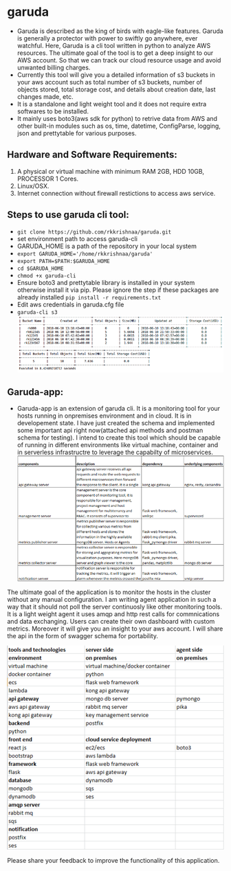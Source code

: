 # garuda
* Garuda is described as the king of birds with eagle-like features. Garuda is generally a protector with power to swiftly go anywhere, ever watchful. Here, Garuda is a cli tool written in python to analyze AWS resources. The ultimate goal of the tool is to get a deep insight to our AWS account. So that we can track our cloud resource usage and avoid unwanted billing charges.
* Currently this tool will give you a detailed information of s3 buckets in your aws account such as total number of s3 buckets, number of objects stored, total storage cost, and details about creation date, last changes made, etc.
* It is a standalone and light weight tool and it does not require extra softwares to be installed.
* It mainly uses boto3(aws sdk for python) to retrive data from AWS and other built-in modules such as os, time, datetime, ConfigParse, logging, json and prettytable for various purposes.

Hardware and Software Requirements:
------------------------------------
1. A physical or virtual machine with minimum RAM 2GB, HDD 10GB, PROCESSOR 1 Cores.
2. Linux/OSX.
3. Internet connection without firewall restictions to access aws service.

Steps to use garuda cli tool:
------------------------------
* `git clone https://github.com/rkkrishnaa/garuda.git`
* set environment path to access garuda-cli
* GARUDA_HOME is a path of the repository in your local system
* `export GARUDA_HOME='/home/rkkrishnaa/garuda'`
* ``export PATH=$PATH:$GARUDA_HOME``
* `cd $GARUDA_HOME`
* `chmod +x garuda-cli`
* Ensure boto3 and prettytable library is installed in your system otherwise install it via pip. Please ignore the step if  these packages are already installed
`pip install -r requirements.txt`
* Edit aws credentials in garuda.cfg file
* `garuda-cli s3`
![garuda](garuda-cli-s3.png?raw=true)

Garuda-app:
-----------
* Garuda-app is an extension of garuda cli. It is a monitoring tool for your hosts running in onpremises environment and in cloud. It is in developement state. I have just created the schema and implemented some important api right now(attached api methods and postman schema for testing). I intend to create this tool which should be capable of running in different environments like virtual machine, container and in serverless infrastructre to leverage the capabilty of microservices. 
![garuda](garuda-app.png?raw=true)

The ultimate goal of the application is to monitor the hosts in the cluster without any manual configuration. I am writing agent application in such a way that it should not poll the server continuosly like other monitoring tools. It is a light weight agent it uses amqp and http rest calls for commnications and data exchanging. Users can create their own dashboard with custom metrics. Moreover it will give you an insight to your aws account. I will share the api in the form of swagger schema for portability. 


![garuda](arch.png?raw=true)

Please share your feedback to improve the functionality of this application.
